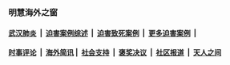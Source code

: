 
### 明慧海外之窗

####  [武汉肺炎](indexes/365.md?t=06102200) &nbsp;|&nbsp;  [迫害案例综述](indexes/328.md?t=06102200) &nbsp;|&nbsp; [迫害致死案例](indexes/277.md?t=06102200)  &nbsp;|&nbsp; [更多迫害案例](indexes/81.md?t=06102200)  &nbsp;|&nbsp; 
####  [时事评论](indexes/19.md?t=06102200) &nbsp;|&nbsp; [海外简讯](indexes/245.md?t=06102200)&nbsp;|&nbsp;  [社会支持](indexes/140.md?t=06102200) &nbsp;|&nbsp; [褒奖决议](indexes/282.md?t=06102200) &nbsp;|&nbsp; [社区报道](indexes/91.md?t=06102200)  &nbsp;|&nbsp; [天人之间](indexes/78.md?t=06102200) 

